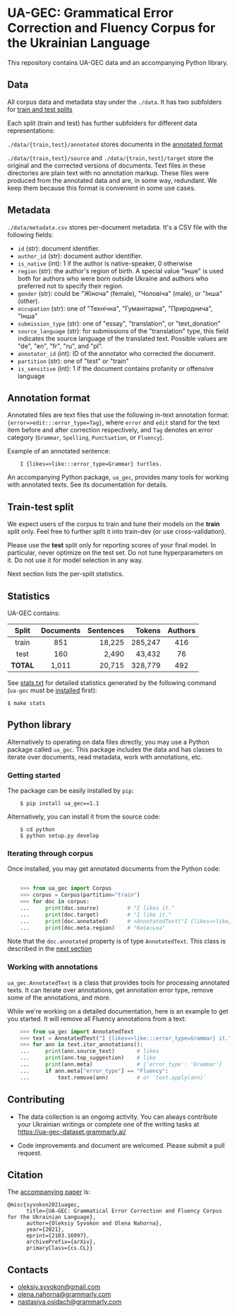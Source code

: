# UA-GEC: Grammatical Error Correction and Fluency Corpus for the Ukrainian Language

This repository contains UA-GEC data and an accompanying Python library.


## Data

All corpus data and metadata stay under the `./data`. It has two subfolders
for [train and test splits](#train-test-split)

Each split (train and test) has further subfolders for different data
representations:

`./data/{train,test}/annotated` stores documents in the [annotated format](#annotation-format)

`./data/{train,test}/source` and `./data/{train,test}/target` store the
original and the corrected versions of documents. Text files in these
directories are plain text with no annotation markup. These files were
produced from the annotated data and are, in some way, redundant. We keep them
because this format is convenient in some use cases.


## Metadata

`./data/metadata.csv` stores per-document metadata. It's a CSV file with
the following fields:

- `id` (str): document identifier.
- `author_id` (str): document author identifier.
- `is_native` (int): 1 if the author is native-speaker, 0 otherwise
- `region` (str): the author's region of birth. A special value "Інше"
  is used both for authors who were born outside Ukraine and authors
  who preferred not to specify their region.
- `gender` (str): could be "Жіноча" (female), "Чоловіча" (male), or "Інша" (other).
- `occupation` (str): one of "Технічна", "Гуманітарна", "Природнича", "Інша"
- `submission_type` (str): one of "essay", "translation", or "text\_donation"
- `source_language` (str): for submissions of the "translation" type, this field
    indicates the source language of the translated text. Possible values are
    "de", "en", "fr", "ru", and "pl".
- `annotator_id` (int): ID of the annotator who corrected the document.
- `partition` (str): one of "test" or "train"
- `is_sensitive` (int): 1 if the document contains profanity or offensive language

## Annotation format

Annotated files are text files that use the following in-text annotation format:
`{error=>edit:::error_type=Tag}`, where `error` and `edit` stand for the text item before
and after correction respectively, and `Tag` denotes an error category
(`Grammar`, `Spelling`, `Punctuation`, or `Fluency`).

Example of an annotated sentence:
```
    I {likes=>like:::error_type=Grammar} turtles.
```

An accompanying Python package, `ua_gec`, provides many tools for working with
annotated texts. See its documentation for details.


## Train-test split

We expect users of the corpus to train and tune their models on the __train__ split
only. Feel free to further split it into train-dev (or use cross-validation).

Please use the __test__ split only for reporting scores of your final model.
In particular, never optimize on the test set. Do not tune hyperparameters on
it. Do not use it for model selection in any way.

Next section lists the per-split statistics.


## Statistics

UA-GEC contains:

| Split     | Documents | Sentences |  Tokens | Authors |
|:---------:|:---------:|----------:|--------:|:-------:|
| train     | 851       | 18,225    | 285,247 | 416     |
|  test     | 160       | 2,490     | 43,432  | 76      |
| **TOTAL** | 1,011     | 20,715    | 328,779 | 492     |

See [stats.txt](./stats.txt) for detailed statistics generated by the following
command (`ua-gec` must be [installed](#getting-started) first):

```
$ make stats
```


## Python library

Alternatively to operating on data files directly, you may use a Python package
called `ua_gec`. This package includes the data and has classes to iterate over
documents, read metadata, work with annotations, etc.

### Getting started

The package can be easily installed by `pip`:

```
    $ pip install ua_gec==1.1
```

Alternatively, you can install it from the source code:

```
    $ cd python
    $ python setup.py develop
```


### Iterating through corpus

Once installed, you may get annotated documents from the Python code:

```python
    
    >>> from ua_gec import Corpus
    >>> corpus = Corpus(partition="train")
    >>> for doc in corpus:
    ...     print(doc.source)         # "I likes it."
    ...     print(doc.target)         # "I like it."
    ...     print(doc.annotated)      # <AnnotatedText("I {likes=>like} it.")
    ...     print(doc.meta.region)    # "Київська"
```

Note that the `doc.annotated` property is of type `AnnotatedText`. This
class is described in the [next section](#working-with-annotations)


### Working with annotations

`ua_gec.AnnotatedText` is a class that provides tools for processing
annotated texts. It can iterate over annotations, get annotation error
type, remove some of the annotations, and more.

While we're working on a detailed documentation, here is an example to
get you started. It will remove all Fluency annotations from a text:

```python
    >>> from ua_gec import AnnotatedText
    >>> text = AnnotatedText("I {likes=>like:::error_type=Grammar} it.")
    >>> for ann in text.iter_annotations():
    ...     print(ann.source_text)       # likes
    ...     print(ann.top_suggestion)    # like
    ...     print(ann.meta)              # {'error_type': 'Grammar'}
    ...     if ann.meta["error_type"] == "Fluency":
    ...         text.remove(ann)         # or `text.apply(ann)`
```



## Contributing

* The data collection is an ongoing activity. You can always contribute
  your Ukrainian writings or complete one of the writing tasks at
  https://ua-gec-dataset.grammarly.ai/

* Code improvements and document are welcomed. Please submit a pull request.


## Citation

The [accompanying paper](https://arxiv.org/abs/2103.16997) is:

```
@misc{syvokon2021uagec,
      title={UA-GEC: Grammatical Error Correction and Fluency Corpus for the Ukrainian Language},
      author={Oleksiy Syvokon and Olena Nahorna},
      year={2021},
      eprint={2103.16997},
      archivePrefix={arXiv},
      primaryClass={cs.CL}}
```


## Contacts

* oleksiy.syvokon@gmail.com
* olena.nahorna@grammarly.com
* nastasiya.osidach@grammarly.com
